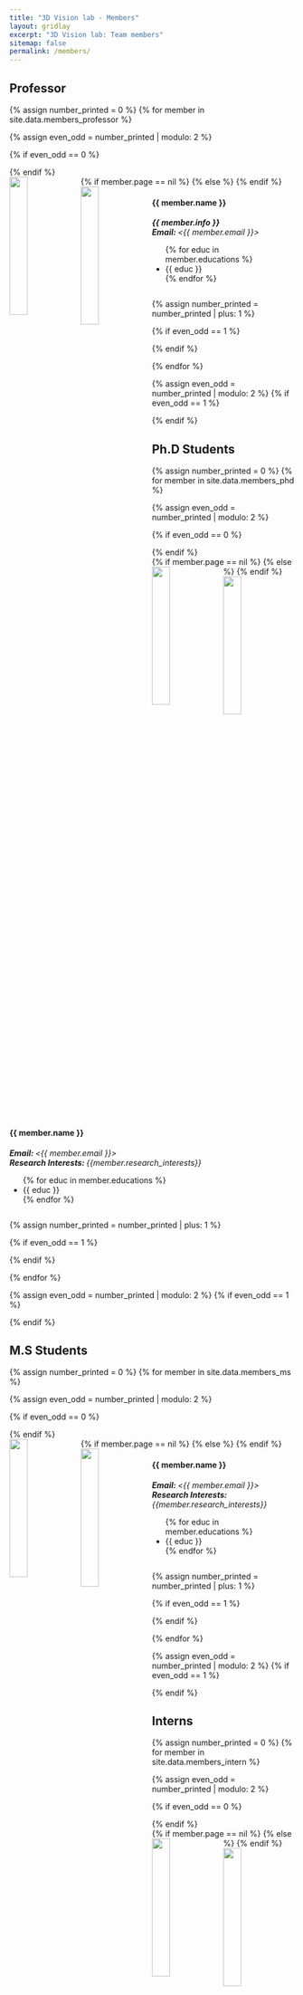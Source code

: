 ```yaml
---
title: "3D Vision lab - Members"
layout: gridlay
excerpt: "3D Vision lab: Team members"
sitemap: false
permalink: /members/
---
```


 <!-- **We are  looking for new PhD students, Postdocs, and Master students to join the team** [(see openings)]({{ site.url }}{{ site.baseurl }}/vacancies) **!** -->

<!-- Jump to [staff](#staff), [master and bachelor students](#master-and-bachelor-students), [alumni](#alumni), [administrative support](#administrative-support), [lab visitors](#lab-visitors). -->

## Professor

{% assign number_printed = 0 %}
{% for member in site.data.members_professor %}

{% assign even_odd = number_printed | modulo: 2 %}

{% if even_odd == 0 %}

<div class="row">
{% endif %}

<div class="col-sm-8 clearfix">
  {% if member.page == nil %}
  <img src="{{ site.url }}{{ site.baseurl }}/images/memberspic/{{ member.photo }}" class="img-responsive" width="25%" style="float: left" />
  {% else %}
  <a href="{{member.page}}"><img src="{{ site.url }}{{ site.baseurl }}/images/memberspic/{{ member.photo }}" class="img-responsive" width="25%" style="float: left" /></a>
  {% endif %}
  <h4>{{ member.name }}</h4>
  <div style="display: flow-root;">
  <i>
    <strong> {{ member.info }}<br></strong>
    <strong>Email: </strong><{{ member.email }}>
  </i>
  <ul style="overflow: hidden">
  {% for educ in member.educations %}
  <li> {{ educ }} </li>
  {% endfor %}
  </ul>
</div>
</div>

{% assign number_printed = number_printed | plus: 1 %}

{% if even_odd == 1 %}

</div>
{% endif %}

{% endfor %}

{% assign even_odd = number_printed | modulo: 2 %}
{% if even_odd == 1 %}

</div>
{% endif %}

## Ph.D Students

{% assign number_printed = 0 %}
{% for member in site.data.members_phd %}

{% assign even_odd = number_printed | modulo: 2 %}

{% if even_odd == 0 %}

<div class="row">
{% endif %}

<div class="col-sm-6 clearfix">
  {% if member.page == nil %}
  <img src="{{ site.url }}{{ site.baseurl }}/images/memberspic/{{ member.photo }}" class="img-responsive" width="25%" style="float: left" />
  {% else %}
  <a href="{{member.page}}"><img src="{{ site.url }}{{ site.baseurl }}/images/memberspic/{{ member.photo }}" class="img-responsive" width="25%" style="float: left" /></a>
  {% endif %}
  <h4>{{ member.name }}</h4>
  <div style="display: flow-root;">
  <i>
    <strong> Email: </strong> <{{ member.email }}> <br>
    <strong> Research Interests: </strong> {{member.research_interests}}<br>
  </i>
  <ul style="overflow: hidden">
  {% for educ in member.educations %}
  <li> {{ educ }} </li>
  {% endfor %}
  </ul>
</div>
</div>

{% assign number_printed = number_printed | plus: 1 %}

{% if even_odd == 1 %}

</div>
{% endif %}

{% endfor %}

{% assign even_odd = number_printed | modulo: 2 %}
{% if even_odd == 1 %}

</div>
{% endif %}

## M.S Students

{% assign number_printed = 0 %}
{% for member in site.data.members_ms %}

{% assign even_odd = number_printed | modulo: 2 %}

{% if even_odd == 0 %}

<div class="row">
{% endif %}

<div class="col-sm-6 clearfix">
  {% if member.page == nil %}
  <img src="{{ site.url }}{{ site.baseurl }}/images/memberspic/{{ member.photo }}" class="img-responsive" width="25%" style="float: left" />
  {% else %}
  <a href="{{member.page}}"><img src="{{ site.url }}{{ site.baseurl }}/images/memberspic/{{ member.photo }}" class="img-responsive" width="25%" style="float: left" /></a>
  {% endif %}
  <h4>{{ member.name }}</h4>
  <div style="display: flow-root;">
  <i>
    <strong> Email: </strong> <{{ member.email }}> <br>
    <strong> Research Interests: </strong> {{member.research_interests}}
  </i>
  <ul style="overflow: hidden">
  {% for educ in member.educations %}
  <li> {{ educ }} </li>
  {% endfor %}
  </ul>
</div>
</div>

{% assign number_printed = number_printed | plus: 1 %}

{% if even_odd == 1 %}

</div>
{% endif %}

{% endfor %}

{% assign even_odd = number_printed | modulo: 2 %}
{% if even_odd == 1 %}

</div>
{% endif %}

## Interns

{% assign number_printed = 0 %}
{% for member in site.data.members_intern %}

{% assign even_odd = number_printed | modulo: 2 %}

{% if even_odd == 0 %}

<div class="row">
{% endif %}

<div class="col-sm-6 clearfix">
  {% if member.page == nil %}
  <img src="{{ site.url }}{{ site.baseurl }}/images/memberspic/{{ member.photo }}" class="img-responsive" width="25%" style="float: left" />
  {% else %}
  <a href="{{member.page}}"><img src="{{ site.url }}{{ site.baseurl }}/images/memberspic/{{ member.photo }}" class="img-responsive" width="25%" style="float: left" /></a>
  {% endif %}
  <h4>{{ member.name }}</h4>
  <div style="display: flow-root;">
  <i>
    <strong> Email: </strong> <{{ member.email }}> <br>
    <strong> Research Interests: </strong> {{member.research_interests}}
  </i>
  <ul style="overflow: hidden">
  {% for educ in member.educations %}
  <li> {{ educ }} </li>
  {% endfor %}
  </ul>
</div>
</div>

{% assign number_printed = number_printed | plus: 1 %}

{% if even_odd == 1 %}

</div>
{% endif %}

{% endfor %}

{% assign even_odd = number_printed | modulo: 2 %}
{% if even_odd == 1 %}

</div>
{% endif %}

## Alumni

#### Graduate Students
{% assign number_printed = 0 %}
{% for member in site.data.members_alumni_graduate %}

{% assign even_odd = number_printed | modulo: 2 %}

{% if even_odd == 0 %}

<div class="row">
{% endif %}

<div class="col-xs-12 clearfix">

**{{ member.name }}** (~{{member.end}}, {{member.final_edu}}) <span style="color:grey">Now {{member.status}}</span>

</div>
{% assign number_printed = number_printed | plus: 1 %}

{% if even_odd == 1 %}

</div>
{% endif %}

{% endfor %}

{% assign even_odd = number_printed | modulo: 2 %}
{% if even_odd == 1 %}

</div>
{% endif %}

#### Undergraduate Students
{% assign number_printed = 0 %}
{% for member in site.data.members_alumni_under_graduate %}

{% assign even_odd = number_printed | modulo: 2 %}

{% if even_odd == 0 %}

<div class="row">
{% endif %}

<div class="col-xs-12 clearfix">

[comment]: <> (<h4>{{ member.name }}  <sub>{{member.status}}<sub></h4> )

[comment]: <> (<h4>{{ member.name }} <span style="color:black">&#40;~{{member.end}}&#41;</span></h4>)


**{{ member.name }}** (~{{member.end}}) <span style="color:grey">Now {{member.status}}</span>

[comment]: <> (<h4>{{ member.name }} &#40;~{{member.end}}&#41;</h4>)

[comment]: <> (<h5> **Current affiliation :** {{member.status}}</h5>)



</div>
{% assign number_printed = number_printed | plus: 1 %}

{% if even_odd == 1 %}

</div>
{% endif %}

{% endfor %}

{% assign even_odd = number_printed | modulo: 2 %}
{% if even_odd == 1 %}

</div>
{% endif %}



<!-- <div class="col-sm-4 clearfix">
<h4>Bachelor Students</h4>
{% for member in site.data.alumni_bsc %}
{{ member.name }}
{% endfor %}
</div>

</div> -->

<!--
## Administrative Support
<a href="mailto:Rijsewijk@Physics.LeidenUniv.nl">Ellie van Rijsewijk</a> is helping us (and other groups) with administration. -->

